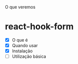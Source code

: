 O que veremos

# react-hook-form
- [X] O que é
- [X] Quando usar
- [X] Instalação
- [ ] Utilização básica
